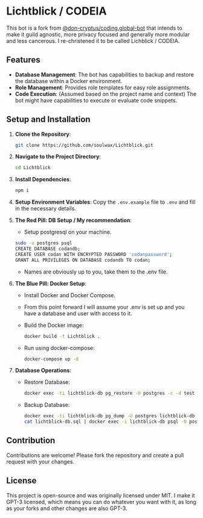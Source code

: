 # Lichtblick / CODEIA

This bot is a fork from [@don-cryptus/coding.global-bot](https://github.com/don-cryptus/coding.global-bot) that intends to make it guild agnostic, more privacy focused and generally more modular and less cancerous.
I re-christened it to be called Lichblick / CODEIA.


## Features

- **Database Management**: The bot has capabilities to backup and restore the database within a Docker environment.
- **Role Management**: Provides role templates for easy role assignments.
- **Code Execution**: (Assumed based on the project name and context) The bot might have capabilities to execute or evaluate code snippets.

## Setup and Installation

1. **Clone the Repository**:

   ```bash
   git clone https://github.com/soulwax/Lichtblick.git
   ```

2. **Navigate to the Project Directory**:

   ```bash
   cd Lichtblick
   ```

3. **Install Dependencies**:

   ```bash
   npm i
   ```

4. **Setup Environment Variables**: Copy the `.env.example` file to `.env` and fill in the necessary details.

5. **The Red Pill: DB Setup / My recommendation**:
   - Setup postgresql on your machine.
   ```bash
   sudo -u postgres psql
   CREATE DATABASE codandb;
   CREATE USER codan WITH ENCRYPTED PASSWORD 'codanpassword';
   GRANT ALL PRIVILEGES ON DATABASE codandb TO codan;
   ```
   - Names are obviously up to you, take them to the .env file.

6. **The Blue Pill: Docker Setup**:
   - Install Docker and Docker Compose.
   - From this point forward I will assume your .env is set up and you have a database and user with access to it.
   - Build the Docker image:

     ```bash
     docker build -t Lichtblick .
     ```

   - Run using docker-compose:

     ```bash
     docker-compose up -d
     ```

8. **Database Operations**:
   - Restore Database:

     ```bash
     docker exec -ti lichtblick-db pg_restore -U postgres -c -d test /backups/daily/lichtblick-db-latest.sql.gz
     ```

   - Backup Database:

     ```bash
     docker exec -ti lichtblick-db pg_dump -U postgres lichtblick-db > lichtblick-db.sql
     cat lichtblick-db.sql | docker exec -i lichtblick-db psql -U postgres -d lichtblick-db
     ```

## Contribution

Contributions are welcome! Please fork the repository and create a pull request with your changes.

## License

This project is open-source and was originally licensed under MIT. I make it GPT-3 licensed, which means you can do whatever you want with it, as long as your forks and other changes are also GPT-3.
